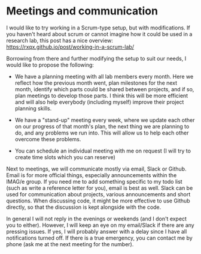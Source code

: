 # Meetings and communication

I would like to try working in a Scrum-type setup, but with modifications. If you haven't heard about scrum or cannot imagine how it could be used in a research lab, this post has a nice overview: https://rxqx.github.io/post/working-in-a-scrum-lab/

Borrowing from there and further modifying the setup to suit our needs, I would like to propose the following:

* We have a planning meeting with all lab members every month. Here we reflect how the previous month went, plan milestones for the next month, identify which parts could be shared between projects, and if so, plan meetings to develop those parts. I think this will be more efficient and will also help everybody (including myself) improve their project planning skills. 
	
* We have a "stand-up" meeting every week, where we update each other on our progress of that month's plan, the next thing we are planning to do, and any problems we run into. This will allow us to help each other overcome these problems. 
	
* You can schedule an individual meeting with me on request (I will try to create time slots which you can reserve)




Next to meetings, we will communicate mostly via email, Slack or Github. Email is for more official things, especially announcements within the IMAG/e group. If you need me to add something specific to my todo list (such as write a reference letter for you), email is best as well. Slack can be used for communication about projects, various announcements and short questions. When discussing code, it might be more effective to use Github directly, so that the discussion is kept alongside with the code. 

In general I will not reply in the evenings or weekends (and I don't expect you to either). However, I will keep an eye on my email/Slack if there are any pressing issues. If yes, I will probably answer with a delay since I have all notifications turned off. If there is a true emergency, you can contact me by phone (ask me at the next meeting for the number). 
